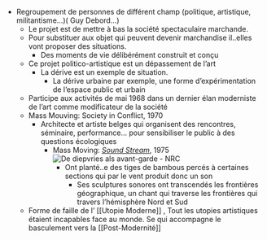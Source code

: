 - Regroupement de personnes de différent champ (politique, artistique, militantisme…)( Guy Debord...)
	- Le projet est de mettre à bas la société spectaculaire marchande.
	- Pour substituer aux objet qui peuvent devenir marchandise il..elles vont proposer des situations.
		- Des moments de vie délibérément construit et conçu
	- Ce projet politico-artistique est un dépassement de l’art
		- La dérive est un exemple de situation.
			- La dérive urbaine par exemple, une forme d’expérimentation de l’espace public et urbain
	- Participe aux activités de mai 1968 dans un dernier élan moderniste de l’art comme modificateur de la société
	- Mass Mouving: Society in Conflict, 1970
		- Architecte et artiste belges qui organisent des rencontres, séminaire, performance... pour sensibiliser le public à des questions écologiques
			- Mass Moving: [*Sound Stream*](https://www.muhka.be/fr/programme/detail/1580-mass-and-individual-moving), 1975 ![De diepvries als avant-garde - NRC](https://images.nrc.nl/cB5ajd9S2QYm4y4WZteH6CqsPbE=/1280x/filters:no_upscale()/s3/tark/NH/201002/19/1254196.jpg)
				- Ont planté..e des tiges de bambous percés à certaines sections qui par le vent produit donc un son
					- Ses sculptures sonores ont transcendés les frontières géographique, un chant qui traverse les frontières qui travers l’hémisphère Nord et Sud
	- Forme de faille de l’ [[Utopie Moderne]] , Tout les utopies artistiques étaient incapables face au monde. Se qui accompagne le basculement vers la [[Post-Modernité]]
